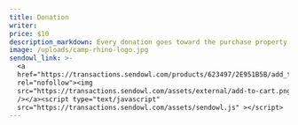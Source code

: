 ```yaml
---
title: Donation
writer:
price: $10
description_markdown: Every donation goes toward the purchase property to start Camp Rhino
image: /uploads/camp-rhino-logo.jpg
sendowl_link: >-
  <a
  href="https://transactions.sendowl.com/products/623497/2E951B5B/add_to_cart"
  rel="nofollow"><img
  src="https://transactions.sendowl.com/assets/external/add-to-cart.png"
  /></a><script type="text/javascript"
  src="https://transactions.sendowl.com/assets/sendowl.js" ></script>
---
```

